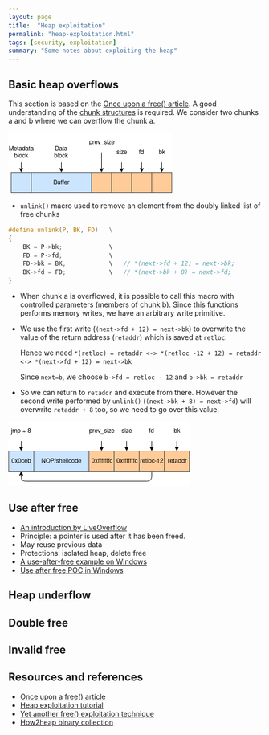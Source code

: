 ```yaml
---
layout: page
title:  "Heap exploitation"
permalink: "heap-exploitation.html"
tags: [security, exploitation]
summary: "Some notes about exploiting the heap"
---
```


## Basic heap overflows
This section is based on the
[Once upon a free() article](http://phrack.org/issues/57/9.html). A good
understanding of the [chunk structures](/glibc-heaps.html#chunk-metada) is
required. We consider two chunks a and b where we can overflow the chunk a.

![setup](/images/heap-overflow-setup.png)

* `unlink()` macro used to remove an element from the doubly linked list of free chunks

```C
#define unlink(P, BK, FD)   \
{
    BK = P->bk;             \
    FD = P->fd;             \
    FD->bk = BK;            \   // *(next->fd + 12) = next->bk;
    BK->fd = FD;            \   // *(next->bk + 8) = next->fd;
}
```
* When chunk a is overflowed, it is possible to call this macro with controlled
  parameters (members of chunk b). Since this functions performs memory writes,
  we have an arbitrary write primitive.
* We use the first write (`(next->fd + 12) = next->bk`) to overwrite the value of
  the return address (`retaddr`) which is saved at `retloc`.

  Hence we need `*(retloc) = retaddr <-> *(retloc -12 + 12) = retaddr <-> *(next->fd + 12) = next->bk`

  Since `next=b`, we choose `b->fd = retloc - 12` and `b->bk = retaddr`
* So we can  return to `retaddr` and execute from there. However the second
  write performed by `unlink()` (`(next->bk + 8) = next->fd`) will overwrite
  `retaddr + 8` too, so we need to go over this value.

 ![payload](/images/heap-overflow-payload.png)

## Use after free
* [An introduction by LiveOverflow](https://www.youtube.com/watch?v=ZHghwsTRyzQ)
* Principle: a pointer is used after it has been freed.
* May reuse previous data
* Protections: isolated heap, delete free
* [A use-after-free example on Windows](https://www.purehacking.com/blog/lloyd-simon/an-introduction-to-use-after-free-vulnerabilities)
* [Use after free POC in Windows](https://cpr-zero.checkpoint.com/vulns/cprid-2129/)

## Heap underflow

## Double free

## Invalid free


## Resources and references
* [Once upon a free() article](http://phrack.org/issues/57/9.html)
* [Heap exploitation tutorial](https://heap-exploitation.dhavalkapil.com/attacks/)
* [Yet another free() exploitation technique](http://phrack.org/issues/66/6.html)
* [How2heap binary collection](https://github.com/shellphish/how2heap)
